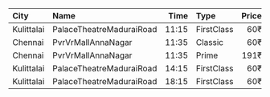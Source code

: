 | City       | Name                     |  Time | Type       | Price | Capacity | Booked |
| :--------- | :----------------------- | ----: | :--------- | ----: | -------: | -----: |
| Kulittalai | PalaceTheatreMaduraiRoad | 11:15 | FirstClass |   60₹ |      249 |      0 |
| Chennai    | PvrVrMallAnnaNagar       | 11:35 | Classic    |   60₹ |        5 |      5 |
| Chennai    | PvrVrMallAnnaNagar       | 11:35 | Prime      |  191₹ |       51 |     21 |
| Kulittalai | PalaceTheatreMaduraiRoad | 14:15 | FirstClass |   60₹ |      249 |      0 |
| Kulittalai | PalaceTheatreMaduraiRoad | 18:15 | FirstClass |   60₹ |      249 |      0 |